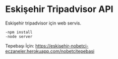 # Eskişehir Tripadvisor API

Eskişehir tripadvisor için web servis.


```
-npm install
-node server 
```

Tepebaşı İçin:
https://eskisehir-nobetci-eczaneler.herokuapp.com/nobetcitepebasi